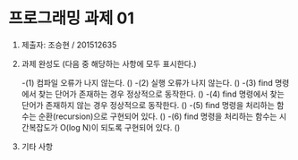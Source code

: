 # 프로그래밍 과제 01

1. 제출자: 조승현 / 201512635

2. 과제 완성도 (다음 중 해당하는 사항에 모두 표시한다.)

	-(1) 컴파일 오류가 나지 않는다. ()
	-(2) 실행 오류가 나지 않는다. ()
	-(3) find 명령에서 찾는 단어가 존재하는 경우 정상적으로 동작한다. ()
	-(4) find 명령에서 찾는 단어가 존재하지 않는 경우 정상적으로 동작한다. ()
	-(5) find 명령을 처리하는 함수는 순환(recursion)으로 구현되어 있다. ()
	-(6) find 명령을 처리하는 함수는 시간복잡도가 O(log N)이 되도록 구현되어 있다.  ()
	
3. 기타 사항
